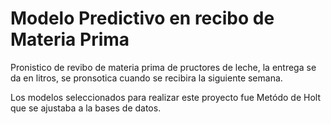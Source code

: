 # Modelo Predictivo en recibo de Materia Prima


Pronistico de revibo de materia prima de pructores de leche, la entrega se da en litros, se pronsotica cuando se recibira la siguiente semana.

Los modelos seleccionados para realizar este proyecto fue Metódo de Holt que se ajustaba a la bases de datos. 
